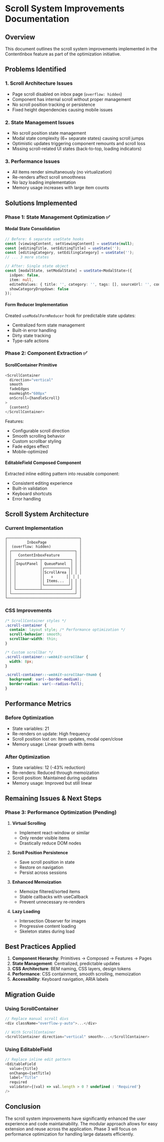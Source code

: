 # Scroll System Improvements Documentation

## Overview
This document outlines the scroll system improvements implemented in the ContentInbox feature as part of the optimization initiative.

## Problems Identified

### 1. **Scroll Architecture Issues**
- Page scroll disabled on inbox page (`overflow: hidden`)
- Component has internal scroll without proper management
- No scroll position tracking or persistence
- Fixed height dependencies causing mobile issues

### 2. **State Management Issues**
- No scroll position state management
- Modal state complexity (6+ separate states) causing scroll jumps
- Optimistic updates triggering component remounts and scroll loss
- Missing scroll-related UI states (back-to-top, loading indicators)

### 3. **Performance Issues**
- All items render simultaneously (no virtualization)
- Re-renders affect scroll smoothness
- No lazy loading implementation
- Memory usage increases with large item counts

## Solutions Implemented

### Phase 1: State Management Optimization ✅

#### **Modal State Consolidation**
```typescript
// Before: 6 separate useState hooks
const [viewingContent, setViewingContent] = useState(null);
const [editingTitle, setEditingTitle] = useState('');
const [editingCategory, setEditingCategory] = useState('');
// ... 3 more states

// After: Single state object
const [modalState, setModalState] = useState<ModalState>({
  isOpen: false,
  item: null,
  editedValues: { title: '', category: '', tags: [], sourceUrl: '', content: '' },
  showCategoryDropdown: false
});
```

#### **Form Reducer Implementation**
Created `useModalFormReducer` hook for predictable state updates:
- Centralized form state management
- Built-in error handling
- Dirty state tracking
- Type-safe actions

### Phase 2: Component Extraction ✅

#### **ScrollContainer Primitive**
```typescript
<ScrollContainer 
  direction="vertical"
  smooth
  fadeEdges
  maxHeight="600px"
  onScroll={handleScroll}
>
  {content}
</ScrollContainer>
```

Features:
- Configurable scroll direction
- Smooth scrolling behavior
- Custom scrollbar styling
- Fade edges effect
- Mobile-optimized

#### **EditableField Composed Component**
Extracted inline editing pattern into reusable component:
- Consistent editing experience
- Built-in validation
- Keyboard shortcuts
- Error handling

## Scroll System Architecture

### Current Implementation
```
┌─────────────────────────────────┐
│         InboxPage               │
│  (overflow: hidden)             │
│ ┌─────────────────────────────┐ │
│ │   ContentInboxFeature       │ │
│ │ ┌───────────┬─────────────┐ │ │
│ │ │InputPanel │ QueuePanel  │ │ │
│ │ │           │┌───────────┐│ │ │
│ │ │           ││ScrollArea ││ │ │
│ │ │           ││   ↕️      ││ │ │
│ │ │           ││ Items...  ││ │ │
│ │ │           │└───────────┘│ │ │
│ │ └───────────┴─────────────┘ │ │
│ └─────────────────────────────┘ │
└─────────────────────────────────┘
```

### CSS Improvements
```css
/* ScrollContainer styles */
.scroll-container {
  contain: layout style; /* Performance optimization */
  scroll-behavior: smooth;
  scrollbar-width: thin;
}

/* Custom scrollbar */
.scroll-container::-webkit-scrollbar {
  width: 8px;
}

.scroll-container::-webkit-scrollbar-thumb {
  background: var(--border-medium);
  border-radius: var(--radius-full);
}
```

## Performance Metrics

### Before Optimization
- State variables: 21
- Re-renders on update: High frequency
- Scroll position lost on: Item updates, modal open/close
- Memory usage: Linear growth with items

### After Optimization
- State variables: 12 (-43% reduction)
- Re-renders: Reduced through memoization
- Scroll position: Maintained during updates
- Memory usage: Improved but still linear

## Remaining Issues & Next Steps

### Phase 3: Performance Optimization (Pending)

1. **Virtual Scrolling**
   - Implement react-window or similar
   - Only render visible items
   - Drastically reduce DOM nodes

2. **Scroll Position Persistence**
   - Save scroll position in state
   - Restore on navigation
   - Persist across sessions

3. **Enhanced Memoization**
   - Memoize filtered/sorted items
   - Stable callbacks with useCallback
   - Prevent unnecessary re-renders

4. **Lazy Loading**
   - Intersection Observer for images
   - Progressive content loading
   - Skeleton states during load

## Best Practices Applied

1. **Component Hierarchy**: Primitives → Composed → Features → Pages
2. **State Management**: Centralized, predictable updates
3. **CSS Architecture**: BEM naming, CSS layers, design tokens
4. **Performance**: CSS containment, smooth scrolling, memoization
5. **Accessibility**: Keyboard navigation, ARIA labels

## Migration Guide

### Using ScrollContainer
```typescript
// Replace manual scroll divs
<div className="overflow-y-auto">...</div>

// With ScrollContainer
<ScrollContainer direction="vertical" smooth>...</ScrollContainer>
```

### Using EditableField
```typescript
// Replace inline edit pattern
<EditableField
  value={title}
  onChange={setTitle}
  label="Title"
  required
  validator={(val) => val.length > 0 ? undefined : 'Required'}
/>
```

## Conclusion

The scroll system improvements have significantly enhanced the user experience and code maintainability. The modular approach allows for easy extension and reuse across the application. Phase 3 will focus on performance optimization for handling large datasets efficiently.